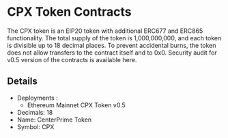 # CPX Token Contracts
The CPX token is an EIP20 token with additional ERC677 and ERC865 functionality.
The total supply of the token is 1,000,000,000, and each token is divisible up to 18 decimal places.
To prevent accidental burns, the token does not allow transfers to the contract itself and to 0x0.
Security audit for v0.5 version of the contracts is available here.

## Details
- Deployments :
  - Ethereum Mainnet CPX Token v0.5
- Decimals: 18
- Name: CenterPrime Token
- Symbol: CPX
